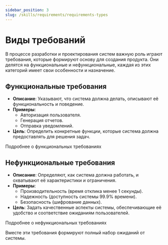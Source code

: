 ```yaml
---
sidebar_position: 3
slug: /skills/requirements/requirements-types
---
```


# Виды требований

В процессе разработки и проектирования систем важную роль играют требования, которые формируют основу для создания продукта. Они делятся на функциональные и нефункциональные, каждая из этих категорий имеет свои особенности и назначение.

## **Функциональные требования**

- **Описание**: Указывают, что система должна делать, описывают её функциональность и поведение.
- **Примеры**: 
  - Авторизация пользователя.
  - Генерация отчетов.
  - Отправка уведомлений.
- **Цель**: Определить конкретные функции, которые система должна предоставлять для решения задач.

Подробнее о функциональных требованиях

## **Нефункциональные требования**

- **Описание**: Определяют, как система должна работать, и охватывают её характеристики и ограничения.
- **Примеры**:
  - Производительность (время отклика менее 1 секунды).
  - Надежность (доступность системы 99.9% времени).
  - Безопасность (шифрование данных).
- **Цель**: Задать качественные аспекты системы, обеспечивающие её удобство и соответствие ожиданиям пользователей.

Подробнее о нефункциональных требованиях

Вместе эти требования формируют полный набор ожиданий от системы.